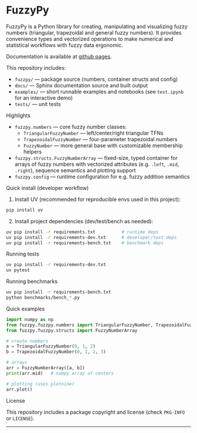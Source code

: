 # FuzzyPy

FuzzyPy is a Python library for creating, manipulating and visualizing fuzzy numbers
(triangular, trapezoidal and general fuzzy numbers). It provides convenience types and
vectorized operations to make numerical and statistical workflows with fuzzy data ergonomic.

Documentation is available at [github pages](https://bartoszrozek.github.io/fuzzpy/).

This repository includes:
- `fuzzpy/` — package source (numbers, container structs and config)
- `docs/` — Sphinx documentation source and built output
- `examples/` — short runnable examples and notebooks (see `test.ipynb` for an interactive demo)
- `tests/` — unit tests

Highlights
- `fuzzpy.numbers` — core fuzzy number classes:
   - `TriangularFuzzyNumber` — left/center/right triangular TFNs
   - `TrapezoidalFuzzyNumber` — four-parameter trapezoidal numbers
   - `FuzzyNumber` — more general base with customizable membership helpers
- `fuzzpy.structs.FuzzyNumberArray` — fixed-size, typed container for arrays of fuzzy numbers with
   vectorized attributes (e.g. `.left`, `.mid`, `.right`), sequence semantics and plotting support
- `fuzzpy.config` — runtime configuration for e.g. fuzzy addition semantics

Quick install (developer workflow)

1. Install UV (recommended for reproducible envs used in this project):

```bash
pip install uv
```

2. Install project dependencies (dev/test/bench as needed):

```bash
uv pip install -r requirements.txt          # runtime deps
uv pip install -r requirements-dev.txt      # developer/test deps
uv pip install -r requirements-bench.txt    # benchmark deps
```

Running tests

```bash
uv pip install -r requirements-dev.txt
uv pytest
```

Running benchmarks

```bash
uv pip install -r requirements-bench.txt
python benchmarks/bench_*.py
```

Quick examples

```python
import numpy as np
from fuzzpy.fuzzpy.numbers import TriangularFuzzyNumber, TrapezoidalFuzzyNumber
from fuzzpy.fuzzpy.structs import FuzzyNumberArray

# create numbers
a = TriangularFuzzyNumber(0, 1, 2)
b = TrapezoidalFuzzyNumber(0, 1, 2, 3)

# arrays
arr = FuzzyNumberArray([a, b])
print(arr.mid)   # numpy array of centers

# plotting (uses plotnine)
arr.plot()
```

License

This repository includes a package copyright and license (check `PKG-INFO` or `LICENSE`).

---
